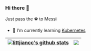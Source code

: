 ### Hi there 👋
Just pass the ⚽️ to Messi
- 🌱 I’m currently learning [Kubernetes](https://github.com/kubernetes/kubernetes)

<!--
**littlejiancc/littlejiancc** is a ✨ _special_ ✨ repository because its `README.md` (this file) appears on your GitHub profile.

Here are some ideas to get you started:

- 🔭 I’m currently working on ...
- 🌱 I’m currently learning ...
- 👯 I’m looking to collaborate on ...
- 🤔 I’m looking for help with ...
- 💬 Ask me about ...
- 📫 How to reach me: ...
- 😄 Pronouns: ...
- ⚡ Fun fact: ...
-->

| <a href="https://github.com/littlejiancc"><img align="center" src="https://github-readme-stats.vercel.app/api?username=littlejiancc&show_icons=true&include_all_commits=true&theme=buefy&hide_border=true" alt="littjiancc's github stats" /></a> | <a href="https://github.com/littlejiancc"><img align="center" src="https://github-readme-stats.vercel.app/api/top-langs/?username=littlejiancc&layout=compact&theme=buefy&hide_border=true" /></a> |
| ------------- | ------------- |
